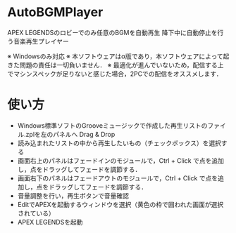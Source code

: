 # AutoBGMPlayer
APEX LEGENDSのロビーでのみ任意のBGMを自動再生
降下中に自動停止を行う音楽再生プレイヤー

※ Windowsのみ対応
※ 本ソフトウェアはα版であり，本ソフトウェアによって起きた問題の責任は一切負いません．
※ 最適化が進んでいないため，配信する上でマシンスペックが足りないと感じた場合，2PCでの配信をオススメします．

# 使い方
* Windows標準ソフトのGrooveミュージックで作成した再生リストのファイル.zplを左のパネルへ Drag & Drop
* 読み込まれたリストの中から再生したいもの（チェックボックス）を選択する
* 画面右上のパネルはフェードインのモジュールで，Ctrl + Click で点を追加し，点をドラッグしてフェードを調節する．
* 画面右下のパネルはフェードアウトのモジュールで，Ctrl + Click で点を追加し，点をドラッグしてフェードを調節する．
* 音量調整を行い，再生ボタンで音量確認
* EditでAPEXを起動するウィンドウを選択（黄色の枠で囲われた画面が選択されている）
* APEX LEGENDSを起動

